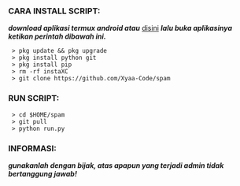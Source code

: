 <h3 align="left">CARA INSTALL SCRIPT:</h3>

***download aplikasi termux android atau*** <a href="https://f-droid.org/en/packages/com.termux/">disini</a> ***lalu buka aplikasinya ketikan perintah dibawah ini.***

     > pkg update && pkg upgrade
     > pkg install python git
     > pkg install pip
     > rm -rf instaXC
     > git clone https://github.com/Xyaa-Code/spam

<h3 align="left">RUN SCRIPT:</h3>

     > cd $HOME/spam
     > git pull 
     > python run.py

<h3 align="left">INFORMASI:</h3>

***gunakanlah dengan bijak, atas apapun yang terjadi admin tidak bertanggung jawab!***
